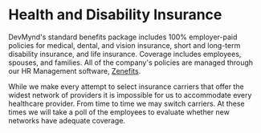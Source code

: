 # Health and Disability Insurance

DevMynd's standard benefits package includes 100% employer-paid policies for medical, dental, and vision insurance, short and long-term disability insurance, and life insurance.  Coverage includes employees, spouses, and families.  All of the company's policies are managed through our HR Management software, [Zenefits](https://www.zenefits.com/).

While we make every attempt to select insurance carriers that offer the widest network of providers it is impossible for us to accommodate every healthcare provider.  From time to time we may switch carriers.  At these times we will take a poll of the employees to evaluate whether new networks have adequate coverage.
